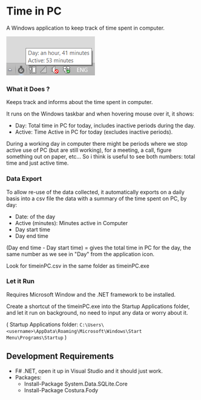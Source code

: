 
# Time in PC

A Windows application to keep track of time spent in computer.

![Time in PC](https://github.com/al3xandr3/timeinPC/blob/master/timeinPC.png)

### What it Does ?

Keeps track and informs about the time spent in computer.

It runs on the Windows taskbar and when hovering mouse over it, it shows:
- Day: Total time in PC for today, includes inactive periods during the day.
- Active: Time Active in PC for today (excludes inactive periods).

During a working day in computer there might be periods where we stop active use of PC (but are still working), for a meeting, a call, figure something out on paper, etc... So i think is useful to see both numbers: total time and just active time.



### Data Export

To allow re-use of the data collected, it automatically exports on a daily basis into a csv file the data with a summary of the time spent on PC, by day:
- Date: of the day
- Active (minutes): Minutes active in Computer
- Day start time
- Day end time

(Day end time - Day start time)  = gives the total time in PC for the day, the same number as we see in "Day" from the application icon.

Look for timeinPC.csv in the same folder as timeinPC.exe


### Let it Run

Requires Microsoft Window and the .NET framework to be installed.

Create a shortcut of the timeinPC.exe into the Startup Applications folder, and let it run on background, no need to input any data or worry about it. 

( Startup Applications folder: `C:\Users\<username>\AppData\Roaming\Microsoft\Windows\Start Menu\Programs\Startup` )

## Development Requirements
- F# .NET, open it up in Visual Studio and it should just work.
- Packages:
    + Install-Package System.Data.SQLite.Core
    + Install-Package Costura.Fody


